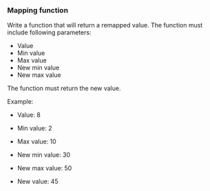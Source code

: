 ### Mapping function

Write a function that will return a remapped value.
The function must include following parameters:
- Value
- Min value
- Max value
- New min value
- New max value

The function must return the new value.

Example:
- Value: 8
- Min value: 2
- Max value: 10
- New min value: 30
- New max value: 50

- New value: 45